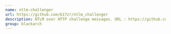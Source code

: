 ```yaml
---
name: ntlm-challenger
url: https://github.com/b17zr/ntlm_challenger
description: NTLM over HTTP challenge messages. URL : https://github.com/b17zr/ntlm_challenger Groups : blackarch blackarch-scanner
group: blackarch
---
```

